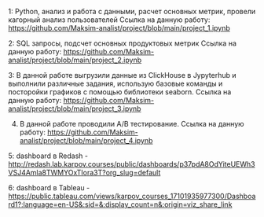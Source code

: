 1: Python, анализ и работа с данными, расчет основных метрик, провели кагорный анализ пользователей
Ссылка на данную работу: https://github.com/Maksim-analist/project/blob/main/project_1.ipynb

2: SQL запросы, подсчет основных продуктовых метрик
Ссылка на данную работу: https://github.com/Maksim-analist/project/blob/main/project_2.ipynb

3: В данной работе выгрузили данные из ClickHouse в Jypyterhub и выполнили различные задания, использую базовые команды и посторойки графиков с помощью библиотеки seaborn.
Ссылка на данную работу: https://github.com/Maksim-analist/project/blob/main/project_3.ipynb

4. В данной работе проводили A/B тестирование.
Ссылка на данную работу:
https://github.com/Maksim-analist/project/blob/main/project_4.ipynb

5: dashboard в Redash - http://redash.lab.karpov.courses/public/dashboards/p37pdA8OdYiteUEWh3VSJ4Amla8TWMYOxTIora3T?org_slug=default

6: dashboard в Tableau - https://public.tableau.com/views/karpov_courses_17101935977300/Dashboard1?:language=en-US&:sid=&:display_count=n&:origin=viz_share_link
